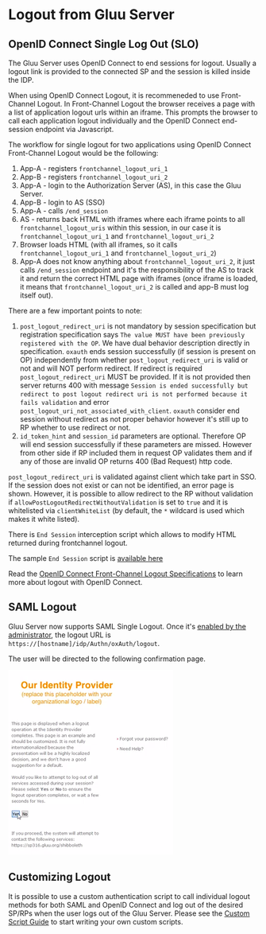 # Logout from Gluu Server

## OpenID Connect Single Log Out (SLO)

The Gluu Server uses OpenID Connect to end sessions for logout. Usually a logout link is provided to the connected SP and the session 
is killed inside the IDP. 

When using OpenID Connect Logout, it is recommeneded to use Front-Channel Logout. In Front-Channel Logout the browser receives a page with a list of application logout urls within an iframe. This prompts the browser to call each application logout individually and the OpenID Connect end-session endpoint via Javascript. 

The workflow for single logout for two applications using OpenID Connect Front-Channel Logout would be the following:

1. App-A - registers `frontchannel_logout_uri_1`
2. App-B - registers `frontchannel_logout_uri_2`
3. App-A - login to the Authorization Server (AS), in this case the Gluu Server.
4. App-B - login to AS (SSO)
5. App-A - calls `/end_session`
6. AS - returns back HTML with iframes where each iframe points to all `frontchannel_logout_uris` within this session, in our case it is `frontchannel_logout_uri_1` and `frontchannel_logout_uri_2`
7. Browser loads HTML (with all iframes, so it calls `frontchannel_logout_uri_1` and `frontchannel_logout_uri_2`)
8. App-A does not know anything about `frontchannel_logout_uri_2`, it just calls `/end_session` endpoint and it's the responsibility of the AS to track it and return the correct HTML page with iframes (once iframe is loaded, it means that `frontchannel_logout_uri_2` is called and app-B must log itself out).

There are a few important points to note:

1. `post_logout_redirect_uri` is not mandatory by session specification but registration specification says `The value MUST have been previously registered with the OP`. We have dual behavior description directly in specification. `oxauth` ends session successfully (if session is present on OP) independently from whether `post_logout_redirect_uri` is valid or not and will NOT perform redirect. If redirect is required `post_logout_redirect_uri` MUST be provided. If it is not provided then server returns 400 with message `Session is ended successfully but redirect to post logout redirect uri is not performed because it fails validation` and error `post_logout_uri_not_associated_with_client`. `oxauth` consider end session without redirect as not proper behavior however it's still up to RP whether to use redirect or not.
2. `id_token_hint` and `session_id` parameters are optional. Therefore OP will end session successfully if these parameters are missed. However from other side if RP included them in request OP validates them and if any of those are invalid OP returns 400 (Bad Request) http code.

`post_logout_redirect_uri` is validated against client which take part in SSO. If the session does not exist or can not be identified, an error page is shown. However, it is possible to allow redirect to the RP without validation if `allowPostLogoutRedirectWithoutValidation` is set to `true` and it is whitelisted via `clientWhiteList` (by default, the `*` wildcard is used which makes it white listed).

There is `End Session` interception script which allows to modify HTML returned during frontchannel logout.

The sample `End Session` script is [available here](./sample-end-session.py)

Read the [OpenID Connect Front-Channel Logout Specifications](http://openid.net/specs/openid-connect-frontchannel-1_0.html) to learn more about logout with OpenID Connect.

## SAML Logout
Gluu Server now supports SAML Single Logout. Once it's [enabled by the administrator](../admin-guide/saml.md#saml-single-logout), the logout URL is `https://[hostname]/idp/Authn/oxAuth/logout`.

The user will be directed to the following confirmation page.

![SAML2 SLO Confirmation Page](../img/saml/saml_slo_confirm.png)

## Customizing Logout
It is possible to use a custom authentication script to call individual logout methods for both SAML and OpenID Connect and log out of the desired SP/RPs when the user logs out of the Gluu Server. Please see the [Custom Script Guide](../authn-guide/customauthn.md) to start writing your own custom scripts. 
